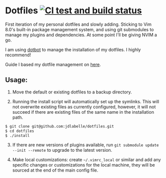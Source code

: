 # Dotfiles [![CI test and build status](https://github.com/jdlabelle/dotfiles/actions/workflows/CI/badge.svg)](https://github.com/jdlabelle/dotfiles/actions/workflows/ci.yml)

 First iteration of my personal dotfiles and slowly adding. Sticking to Vim 8.0's built-in package management system, and using git submodules to manage my plugins and dependencies. At some point I'll be giving NVIM a go.

I am using [dotbot](https://github.com/anishathalye/dotbot) to manage the installation of my dotfiles. I highly recommend!

Guide I based my dotfile management on [here](https://anishathalye.com/managing-your-dotfiles/).

## Usage:

1. Move the default or existing dotfiles to a backup directory.

2. Running the install script will automatically set up the symlinks. This will not overwrite existing files as currently configured, however, it will not succeed if there are existing files of the same name in the installation path.
```bash
$ git clone git@github.com:jdlabelle/dotfiles.git
$ cd dotfiles
$ ./install
```

3. If there are new versions of plugins available, run `git submodule update --init --remote` to upgrade to the latest version.

4. Make local customizations: create `~/.vimrc_local` or similar and add any specific changes or customizations for the local machine, they will be sourced at the end of the main config file.
